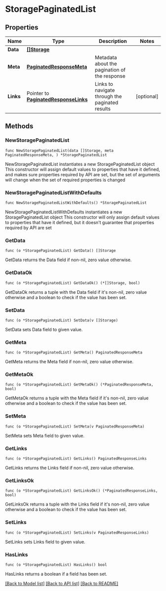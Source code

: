 # StoragePaginatedList

## Properties

Name | Type | Description | Notes
------------ | ------------- | ------------- | -------------
**Data** | [**[]Storage**](Storage.md) |  | 
**Meta** | [**PaginatedResponseMeta**](PaginatedResponseMeta.md) | Metadata about the pagination of the response | 
**Links** | Pointer to [**PaginatedResponseLinks**](PaginatedResponseLinks.md) | Links to navigate through the paginated results | [optional] 

## Methods

### NewStoragePaginatedList

`func NewStoragePaginatedList(data []Storage, meta PaginatedResponseMeta, ) *StoragePaginatedList`

NewStoragePaginatedList instantiates a new StoragePaginatedList object
This constructor will assign default values to properties that have it defined,
and makes sure properties required by API are set, but the set of arguments
will change when the set of required properties is changed

### NewStoragePaginatedListWithDefaults

`func NewStoragePaginatedListWithDefaults() *StoragePaginatedList`

NewStoragePaginatedListWithDefaults instantiates a new StoragePaginatedList object
This constructor will only assign default values to properties that have it defined,
but it doesn't guarantee that properties required by API are set

### GetData

`func (o *StoragePaginatedList) GetData() []Storage`

GetData returns the Data field if non-nil, zero value otherwise.

### GetDataOk

`func (o *StoragePaginatedList) GetDataOk() (*[]Storage, bool)`

GetDataOk returns a tuple with the Data field if it's non-nil, zero value otherwise
and a boolean to check if the value has been set.

### SetData

`func (o *StoragePaginatedList) SetData(v []Storage)`

SetData sets Data field to given value.


### GetMeta

`func (o *StoragePaginatedList) GetMeta() PaginatedResponseMeta`

GetMeta returns the Meta field if non-nil, zero value otherwise.

### GetMetaOk

`func (o *StoragePaginatedList) GetMetaOk() (*PaginatedResponseMeta, bool)`

GetMetaOk returns a tuple with the Meta field if it's non-nil, zero value otherwise
and a boolean to check if the value has been set.

### SetMeta

`func (o *StoragePaginatedList) SetMeta(v PaginatedResponseMeta)`

SetMeta sets Meta field to given value.


### GetLinks

`func (o *StoragePaginatedList) GetLinks() PaginatedResponseLinks`

GetLinks returns the Links field if non-nil, zero value otherwise.

### GetLinksOk

`func (o *StoragePaginatedList) GetLinksOk() (*PaginatedResponseLinks, bool)`

GetLinksOk returns a tuple with the Links field if it's non-nil, zero value otherwise
and a boolean to check if the value has been set.

### SetLinks

`func (o *StoragePaginatedList) SetLinks(v PaginatedResponseLinks)`

SetLinks sets Links field to given value.

### HasLinks

`func (o *StoragePaginatedList) HasLinks() bool`

HasLinks returns a boolean if a field has been set.


[[Back to Model list]](../README.md#documentation-for-models) [[Back to API list]](../README.md#documentation-for-api-endpoints) [[Back to README]](../README.md)


